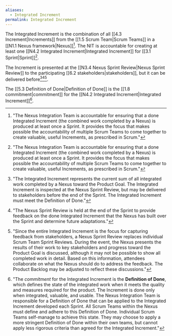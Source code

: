 ```yaml
---
aliases:
  - Integrated Increment
permalink: Integrated Increment
---
```

The Integrated Increment is the combination of all [[4.3 Increment|Increments]] from the [[1.5 Scrum Team|Scrum Teams]] in a [[N1.1 Nexus framework|Nexus]][^nit-is-accountable]. The NIT is accountable for creating at least one [[N4.2 Integrated Increment|Integrated Increment]] for [[3.1 Sprint|Sprint]][^nit-is-accountable].

The Increment is presented at the [[N3.4 Nexus Sprint Review|Nexus Sprint Review]] to the participating [[6.2 stakeholders|stakeholders]], but it can be delivered before[^represents-current-sum][^nexus-review-end-of-sprint][^since-entire-integrated].

The [[5.3 Definition of Done|Definition of Done]] is the [[1.8 commitment|commitment]] for the [[N4.2 Integrated Increment|Integrated Increment]][^commitment-ii-is-dod].

[^nit-is-accountable]: "The Nexus Integration Team is accountable for ensuring that a done Integrated Increment (the combined work completed by a Nexus) is produced at least once a Sprint. It provides the focus that makes possible the accountability of multiple Scrum Teams to come together to create valuable, useful Increments, as prescribed in Scrum."[^nexus-guide-2021]

[^nexus-review-end-of-sprint]: "The Nexus Sprint Review is held at the end of the Sprint to provide feedback on the done Integrated Increment that the Nexus has built over the Sprint and determine future adaptations."[^nexus-guide-2021]

[^since-entire-integrated]: "Since the entire Integrated Increment is the focus for capturing feedback from stakeholders, a Nexus Sprint Review replaces individual Scrum Team Sprint Reviews. During the event, the Nexus presents the results of their work to key stakeholders and progress toward the Product Goal is discussed, although it may not be possible to show all completed work in detail. Based on this information, attendees collaborate on what the Nexus should do to address the feedback. The Product Backlog may be adjusted to reflect these discussions."[^nexus-guide-2021]

[^represents-current-sum]: "The Integrated Increment represents the current sum of all integrated work completed by a Nexus toward the Product Goal. The Integrated Increment is inspected at the Nexus Sprint Review, but may be delivered to stakeholders before the end of the Sprint. The Integrated Increment must meet the Definition of Done."[^nexus-guide-2021]

[^commitment-ii-is-dod]: "The *commitment* for the Integrated Increment is the **Definition of Done**, which defines the state of the integrated work when it meets the quality and measures required for the product. The Increment is done only when integrated, valuable, and usable. The Nexus Integration Team is responsible for a Definition of Done that can be applied to the Integrated Increment developed each Sprint. All Scrum Teams within the Nexus must define and adhere to this Definition of Done. Individual Scrum Teams self-manage to achieve this state. They may choose to apply a more stringent Definition of Done within their own teams, but cannot apply less rigorous criteria than agreed for the Integrated Increment."[^nexus-guide-2021]

[^nexus-guide-2021]: [[N1.2 Nexus Guide|Nexus Guide (2021)]]
